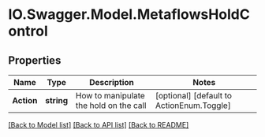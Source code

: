 # IO.Swagger.Model.MetaflowsHoldControl
## Properties

Name | Type | Description | Notes
------------ | ------------- | ------------- | -------------
**Action** | **string** | How to manipulate the hold on the call | [optional] [default to ActionEnum.Toggle]

[[Back to Model list]](../README.md#documentation-for-models) [[Back to API list]](../README.md#documentation-for-api-endpoints) [[Back to README]](../README.md)

